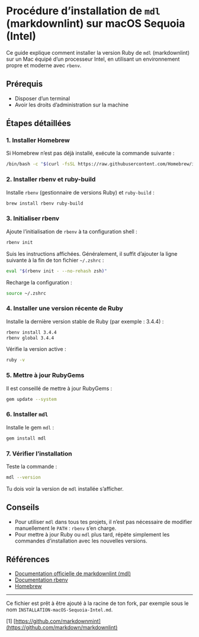 # Procédure d’installation de `mdl` (markdownlint) sur macOS Sequoia (Intel)

Ce guide explique comment installer la version Ruby de `mdl` (markdownlint) sur un Mac équipé d’un processeur Intel, en utilisant un environnement propre et moderne avec `rbenv`.

## Prérequis

- Disposer d’un terminal
- Avoir les droits d’administration sur la machine

## Étapes détaillées

### 1. Installer Homebrew

Si Homebrew n’est pas déjà installé, exécute la commande suivante :

```sh
/bin/bash -c "$(curl -fsSL https://raw.githubusercontent.com/Homebrew/install/HEAD/install.sh)"
```

### 2. Installer rbenv et ruby-build

Installe `rbenv` (gestionnaire de versions Ruby) et `ruby-build` :

```sh
brew install rbenv ruby-build
```

### 3. Initialiser rbenv

Ajoute l’initialisation de `rbenv` à ta configuration shell :

```sh
rbenv init
```

Suis les instructions affichées. Généralement, il suffit d’ajouter la ligne suivante à la fin de ton fichier `~/.zshrc` :

```sh
eval "$(rbenv init - --no-rehash zsh)"
```

Recharge la configuration :

```sh
source ~/.zshrc
```

### 4. Installer une version récente de Ruby

Installe la dernière version stable de Ruby (par exemple : 3.4.4) :

```sh
rbenv install 3.4.4
rbenv global 3.4.4
```

Vérifie la version active :

```sh
ruby -v
```

### 5. Mettre à jour RubyGems

Il est conseillé de mettre à jour RubyGems :

```sh
gem update --system
```

### 6. Installer `mdl`

Installe le gem `mdl` :

```sh
gem install mdl
```

### 7. Vérifier l’installation

Teste la commande :

```sh
mdl --version
```

Tu dois voir la version de `mdl` installée s’afficher.

## Conseils

- Pour utiliser `mdl` dans tous tes projets, il n’est pas nécessaire de modifier manuellement le `PATH` : `rbenv` s’en charge.
- Pour mettre à jour Ruby ou `mdl` plus tard, répète simplement les commandes d’installation avec les nouvelles versions.

## Références

- [Documentation officielle de markdownlint (mdl)](https://github.com/markdownlint/markdownlint)
- [Documentation rbenv](https://github.com/rbenv/rbenv)
- [Homebrew](https://brew.sh/)

---

Ce fichier est prêt à être ajouté à la racine de ton fork, par exemple sous le nom `INSTALLATION-macOS-Sequoia-Intel.md`.

[1] [https://github.com/markdownmint](https://github.com/markdown/markdownlint)

